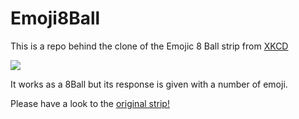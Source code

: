 # Emoji8Ball

This is a repo behind the clone of the Emojic 8 Ball strip from <a href="https://xkcd.com/" target="_blank">XKCD</a>

<img src="http://imgs.xkcd.com/comics/emojic_8_ball.png"/>

It works as a 8Ball but its response is given with a number of emoji.

Please have a look to the <a href="https://xkcd.com/1525/" target="_blank">original strip!</a> 

